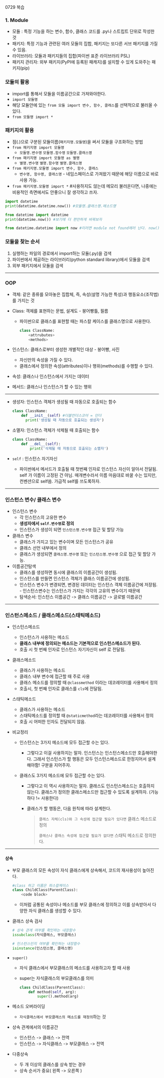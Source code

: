 0729 복습

### 1. Module

* 모듈 : 특정 기능을 하는 변수, 함수, 클래스 코드를 .py나 스트립트 단위로 작성한 것
* 패키지: 특정 기능과 관련된 여러 모듈의 집합, 패키지는 또다른 서브 패키지를 가질 수 있음.
* 라이브러리: 모듈과 패키지들의 집합(파이썬 표준 라이브러리 PSL)
* 패키지 관리자: 외부 패키지(PyPI에 등록된 패캐지)를 설치할 수 있게 도와주는 패키지(pip)



### 모듈의 활용

* import를 통해서 모듈을 이름공간으로 가져와야한다.
* `import 모듈명`
* 해당 모듈안에 있는 `from 모듈 import 변수, 함수, 클래스`를 선택적으로 불러올 수 있다.
* `from 모듈명 import *`



### 패키지의 활용

* 점(.)으로 구분된 모듈이름(`패키지명.모듈명`)을 써서 모듈을 구조화하는 방법
* `from 패키지명 import 모듈명`
  * `모듈명.변수명` `모듈명.함수명` `모듈명.클래스명`
* `from 패키지명 import 모듈명 as 별명`
  * `별명.변수명` `별명.함수명` `별명.클래스명`
* `from 패키지명.모듈명 import 변수, 함수, 클래스`
  - `변수명, 함수명, 클래스명` - 네임스페이스로 가져왔기 때문에 해당 이름으로 바로 사용 가능.
* `from 패키지명.모듈명 import *` #사용하지도 않는데 메모리 불러온다면, 나중에는 비용적인 측면에서도 안좋으니 잘 생각하고 쓰자.

```python
import datetime
print(datetime.datetime.now()) #모듈명.클래스명.메소드명

from datetime import datetime
print(datetime.now()) #보기에 더 편안하게 바꿔보자

from datetime.datetime import now #이러면 module not found에러 난다. now()는 메소드라서 안됨. 함수는 불러올 수 있는데 메소드는 안됨.
```



### 모듈을 찾는 순서

1. 실행하는 파일의 경로에서 import하는 모듈(.py)을 검색
2. 파이썬에서 제공하는 라이브러리(python standard library)에서 모듈을 검색
3. 외부 패키지에서 모듈을 검색

----



### OOP

* 객체: 같은 종류를 모아놓은 집합체, 즉, 속성(설명 가능한 특성)과 행동요소(조작법)를 가지는 것

* Class: 객체를 표현하는 문법, 설계도 - 붕어빵틀, 필름

  * 파이썬으로 클래스를 표현할 때는 파스칼 케이스를 클래스명으로 사용한다. 

    ```python
    class ClassName:
        <attrubutes>
        <methods>
    ```

* 인스턴스: 클래스로부터 생성한 개별적인 대상 - 붕어빵, 사진
  * 자신만의 속성을 가질 수 있다.
  * 클래스에서 정의한 속성(attributes)이나 행위(methods)를 수행할 수 있다.

* 속성: 클래스나 인스턴스에서 가지는 데이터
* 메서드: 클래스나 인스턴스가 할 수 있는 행위

----



* 생성자: 인스턴스 객체가 생성될 때 자동으로 호출되는 함수

  ```python
  class ClassName:
      def __init__(self) #더블언더스코어 = 던더
      	print('생성될 때 자동으로 호출되는 생성자')
  ```

* 소멸자: 인스턴스 객체가 삭제될 때 호출되는 함수

  ```python
  class ClassName:
      def __del__(self):
          print('삭제될 때 자동으로 호출되는 소멸자')
  ```

* `self` : 인스턴스 자기자신

  * 파이썬에서 메서드가 호출될 때 첫번째 인자로 인스턴스 자신이 알아서 전달됨. self 가 이름이 고정된 건 아님. 매개변수라서 이름 마음대로 바꿀 수는 있지만, 컨벤션으로 self씀. 가급적 self를 쓰도록하자.

  

-------



### 인스턴스 변수/ 클래스 변수

* 인스턴스 변수
  * 각 인스턴스의 고유한 변수
  * **생성자에서 `self.변수명`로 정의**
  * 인스턴스가 생성이 되면 `인스턴스명.변수명` 접근 및 할당 가능
* 클래스 변수 
  * 클래스가 가지고 있는 변수이며 모든 인스턴스가 공유
  * 클래스 선언 내부에서 정의
  * 클래스가 생성되면 `클래스명.변수명` 또는 `인스턴스명.변수명` 으로 접근 및 할당 가능.
* 이름공간탐색
  * 클래스를 생성하면 동시에 클래스의 이름공간이 생성됨.
  * 인스턴스를 만들면 인스턴스 객체가 클래스 이름공간에 생성됨.
  * 인스턴스 변수가 변경되면, 변경된 데이터는 인스턴스 객체 이름공간에 저장됨. - 인스턴스변수는 인스턴스가 가지는 각각의 고유의 변수이기 때문에 
  * 탐색순서: 인스턴스 이름공간 -> 클래스 이름공간 -> 글로벌 이름공간

-----



### 인스턴스메소드 / 클래스메소드(스태틱메소드)

* 인스턴스메소드

  * 인스턴스가 사용하는 메소드
  * **클래스 내부에 정의되는 메소드는 기본적으로 인스턴스메소드가 된다.**
  * 호출 시 첫 번째 인자로 인스턴스 자기자신이 self 로 전달됨.

* 클래스메소드

  * 클래스가 사용하는 메소드
  * 클래스 내부 변수에 접근할 때 주로 사용
  * 클래스 메소드를 정의할 때 `@classmethod` 이라는 데코레이터를 사용해서 정의
  * 호출시, 첫 번째 인자로 클래스를 `cls`에 전달됨.

* 스태틱메소드

  * 클래스가 사용하는 메소드
  * 스태틱메소드를 정의할 때 `@staticmethod`라는 데코레이터를 사용해서 정의
  * 호출 시 어떠한 인자도 전달되지 않음.

* 비교정리

  * 인스턴스는 3가지 메소드에 모두 접근할 수는 있다. 

    * 그렇다고 이걸 사용하지는 말자. 인스턴스는  인스턴스메소드만 호출해야한다. 그래서 인스턴스가 할 행동은 모두 인스턴스메소드로 한정지어서 설계해야함! 구분을 지어주자.

  * 클래스도 3가지 메소드에 모두 접근할 수는 있다. 

    * 그렇다고 이 역시 사용하지는 말자. 클래스도 인스턴스메소드는 호출하지 않는다. 클래스가 정의한 클래스메소드만 접근할 수 있도록 설계하자. (가능하다 != 사용한다)

    * 클래스가 할 행동은, 다음 원칙에 따라 설계한다.

      > `클래스 자체(cls)와 그 속성에 접근할 필요가 있다면` 클래스 메소드로 정의
      >
      > `클래스나 클래스 속성에 접근할 필요가 없다면` 스태틱 메소드로 정의한다.



----



#### 상속

* 부모 클래스의 모든 속성이 자식 클래스에게 상속해서, 코드의 재사용성이 높아진다.

  ```python
  #class 하고 이름은 파스칼케이스
  class ChildClass(ParentClass):
      <code block>
  ```

  - 이처럼 공통된 속성이나 메소드를 부모 클래스에 정의하고 이를 상속받아서 다양한 자식 클래스를 생성할 수 있다. 

* 클래스 상속 검사

  ```python
  # 상속 관계 여부를 확인하는 내장함수
  issubclass(자식클래스, 부모클래스)
  
  # 인스턴스인지 여부를 확인하는 내장함수
  isinstance(인스턴스명, 클래스명)
  ```



- `super()` 

  - 자식 클래스에서 부모클래스의 메소드를 사용하고자 할 때 사용

  - super는 자식클래스의 부모클래스를 의미

    ```python
    class ChildClass(ParentClass):
        def method(self, arg):
            super().method(arg)
    ```

    

- 메소드 오버라이딩
  
  - `자식클래스에서 부모클래스의 메소드를 재정의`하는 것
- 상속 관계에서의 이름공간
  - 인스턴스 -> 클래스 -> 전역
  - 인스턴스 -> 자식클래스 -> 부모클래스 -> 전역
- 다중상속
  - 두 개 이상의 클래스를 상속 받는 경우
  - 상속 순서가 중요( 왼쪽 -> 오른쪽 )
